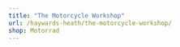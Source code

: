 ```yaml
---
title: "The Motorcycle Workshop"
url: /haywards-heath/the-motorcycle-workshop/
shop: Motorrad
---
```

